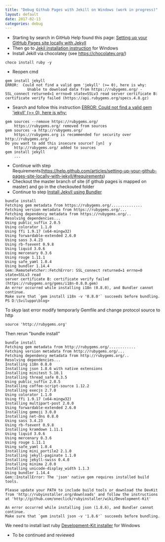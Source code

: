 ```yaml
---
title: "Debug Github Pages with Jekill on Windows (work in progress)"
layout: default
date: 2017-02-13
categories: debug
---
```


*   Starting by search in GitHub Help found this page: [Setting up your GitHub Pages site locally with Jekyll](https://help.github.com/articles/setting-up-your-github-pages-site-locally-with-jekyll/#platform-windows)
*   Then go to [Jekil installation instruction](http://jekyllrb.com/docs/windows/#installation) for Windows
*   Install Jekill via chocolatey (see https://chocolatey.org/)

```
choco install ruby -y
```

*   Reopen cmd

```
gem install jekyll
ERROR:  Could not find a valid gem 'jekyll' (>= 0), here is why:
          Unable to download data from https://rubygems.org/ - SSL_connect returned=1 errno=0 state=SSLv3 read server certificate B: certificate verify failed (https://api.rubygems.org/specs.4.8.gz)
```

*   Search and follow this instruction [ERROR: Could not find a valid gem 'jekyll' (>= 0), here is why:](https://github.com/juthilo/run-jekyll-on-windows/issues/34)

```
gem sources --remove https://rubygems.org/
    https://rubygems.org/ removed from sources
gem sources -a http://rubygems.org/
    https://rubygems.org is recommended for security over http://rubygems.org/
Do you want to add this insecure source? [yn]  y
    http://rubygems.org/ added to sources
gem install jekyll
    ...
```
*   Continue with step Requirements(https://help.github.com/articles/setting-up-your-github-pages-site-locally-with-jekyll/#requirements)
*   Checkout the master branch of site (if github pages is mapped on master) and go in the checkouted folder
*   Continue to step [Install Jekyll using Bundler](https://help.github.com/articles/setting-up-your-github-pages-site-locally-with-jekyll/#step-2-install-jekyll-using-bundler)

```
bundle install
Fetching gem metadata from https://rubygems.org/..............
Fetching version metadata from https://rubygems.org/...
Fetching dependency metadata from https://rubygems.org/..
Resolving dependencies...
Using public_suffix 2.0.5
Using colorator 1.1.0
Using ffi 1.9.17 (x64-mingw32)
Using forwardable-extended 2.6.0
Using sass 3.4.23
Using rb-fsevent 0.9.8
Using liquid 3.0.6
Using mercenary 0.3.6
Using rouge 1.11.1
Using safe_yaml 1.0.4
Using bundler 1.14.4
Gem::RemoteFetcher::FetchError: SSL_connect returned=1 errno=0 state=SSLv3 read
server certificate B: certificate verify failed
(https://rubygems.org/gems/i18n-0.8.0.gem)
An error occurred while installing i18n (0.8.0), and Bundler cannot continue.
Make sure that `gem install i18n -v '0.8.0'` succeeds before bundling.
PS D:\Sviluppo\blog>
```

To skyp last error modify temporarly Gemfile and change protocol source to http

```
source 'http://rubygems.org'
```

Then rerun "bundle install"

```
bundle install
Fetching gem metadata from http://rubygems.org/............
Fetching version metadata from http://rubygems.org/...
Fetching dependency metadata from http://rubygems.org/..
Resolving dependencies...
Installing i18n 0.8.0
Installing json 1.8.6 with native extensions
Installing minitest 5.10.1
Installing thread_safe 0.3.5
Using public_suffix 2.0.5
Installing coffee-script-source 1.12.2
Installing execjs 2.7.0
Using colorator 1.1.0
Using ffi 1.9.17 (x64-mingw32)
Installing multipart-post 2.0.0
Using forwardable-extended 2.6.0
Installing gemoji 3.0.0
Installing net-dns 0.8.0
Using sass 3.4.23
Using rb-fsevent 0.9.8
Installing kramdown 1.11.1
Using liquid 3.0.6
Using mercenary 0.3.6
Using rouge 1.11.1
Using safe_yaml 1.0.4
Installing mini_portile2 2.1.0
Installing jekyll-paginate 1.1.0
Installing jekyll-swiss 0.4.0
Installing minima 2.0.0
Installing unicode-display_width 1.1.3
Using bundler 1.14.4
Gem::InstallError: The 'json' native gem requires installed build tools.

Please update your PATH to include build tools or download the DevKit
from 'http://rubyinstaller.org/downloads' and follow the instructions
at 'http://github.com/oneclick/rubyinstaller/wiki/Development-Kit'

An error occurred while installing json (1.8.6), and Bundler cannot continue.
Make sure that `gem install json -v '1.8.6'` succeeds before bundling.
```

We need to install last ruby [Development-Kit installer](http://rubyinstaller.org/downloads/archives) for Windows

*   To be continued and reviewed
